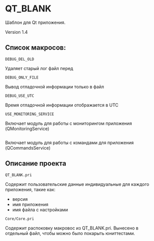 # QT_BLANK
Шаблон для Qt приложения.

Version 1.4

## Список макросов:

```
DEBUG_DEL_OLD
```
Удаляет старый лог файл перед

```
DEBUG_ONLY_FILE
```
Вывод отладочной информации только в файл

```
DEBUG_USE_UTC
```
Время отладочной информации отображается в UTC

```
USE_MONITORING_SERVICE
```
Включает модуль для работы с мониторингом приложения (QMonitoringService)

```USE_COMMANDS_SERVICE
```
Включает модуль для работы с командами для приложения (QCommandsService)


## Описание проекта

```
QT_BLANK.pri
```
Содержит пользовательские данные индивидуальные для каждого приложения, такие как:
- версия 
- имя приложения
- имя файла с настройками

```
Core/Core.pri
```
Содержит распоковку макровос из QT_BLANK.pri. 
Вынесено в отдельный файл, чтобы можно было покарыть юниттестами.
